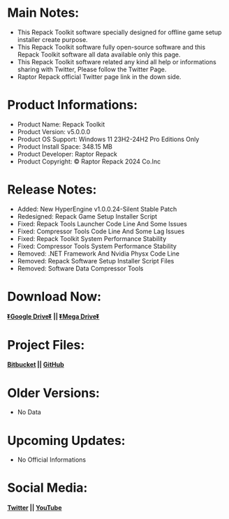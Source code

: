 # Main Notes:
- This Repack Toolkit software specially designed for offline game setup installer create purpose.
- This Repack Toolkit software fully open-source software and this Repack Toolkit software all data available only this page.
- This Repack Toolkit software related any kind all help or informations sharing with Twitter, Please follow the Twitter Page.
- Raptor Repack official Twitter page link in the down side.

# Product Informations:
- Product Name: Repack Toolkit
- Product Version: v5.0.0.0
- Product OS Support: Windows 11 23H2-24H2 Pro Editions Only
- Product Install Space: 348.15 MB
- Product Developer: Raptor Repack
- Product Copyright: © Raptor Repack 2024 Co.Inc

# Release Notes:
- Added: New HyperEngine v1.0.0.24-Silent Stable Patch
- Redesigned: Repack Game Setup Installer Script
- Fixed: Repack Tools Launcher Code Line And Some Issues
- Fixed: Compressor Tools Code Line And Some Lag Issues
- Fixed: Repack Toolkit System Performance Stability
- Fixed: Compressor Tools System Performance Stability
- Removed: .NET Framework And Nvidia Physx Code Line
- Removed: Repack Software Setup Installer Script Files
- Removed: Software Data Compressor Tools

# Download Now:

#### [⏬Google Drive⏬](https://drive.usercontent.google.com/download?id=11nKfTqs70CAamW5n7sFoIYYoOOOrSMRj&export=download&authuser=0&confirm=t&uuid=84ffbc32-2352-4e4e-9d1b-a44204f1f963&at=APZUnTUV4Kr5lfBhwdu9jOYn1uAq:1720871438728) || [⏬Mega Drive⏬](https://mega.nz/file/AWk3zbgZ#PPWu7gAL0RBsU6fvcnjV22Q3sOLa45D2NvnexAdZLGk)

# Project Files:
#### [Bitbucket](https://bitbucket.org/raptor_repack/repacktoolkit/src/RepackToolkit) || [GitHub](https://github.com/RaptorRepackHub/RepackToolkit)

# Older Versions:
- No Data

# Upcoming Updates:
- No Official Informations

# Social Media:
#### [Twitter](https://www.x.com/RaptorRepack) || [YouTube](https://www.youtube.com/@RaptorRepack)
